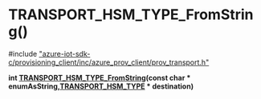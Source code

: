 # TRANSPORT_HSM_TYPE_FromString()

\#include ["azure-iot-sdk-c/provisioning_client/inc/azure_prov_client/prov_transport.h"](../iot-c-ref-prov-transport-h.md)  

**int [TRANSPORT_HSM_TYPE_FromString](#prov__transport_8h_1a2ab70c1b56f5261a4edebe022f03ffed)(const char * enumAsString,[TRANSPORT_HSM_TYPE](#prov__transport_8h_1a004b99d72c10223eed5aa9b23ea95905) * destination)**

